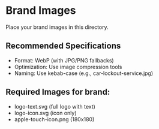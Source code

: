 # Brand Images

Place your brand images in this directory.

## Recommended Specifications

- Format: WebP (with JPG/PNG fallbacks)
- Optimization: Use image compression tools
- Naming: Use kebab-case (e.g., car-lockout-service.jpg)

## Required Images for brand:


- logo-text.svg (full logo with text)
- logo-icon.svg (icon only)
- apple-touch-icon.png (180x180)


